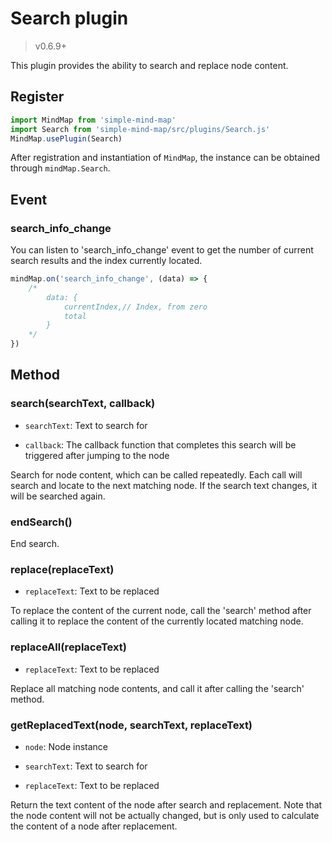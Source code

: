 # Search plugin

> v0.6.9+

This plugin provides the ability to search and replace node content.

## Register

```js
import MindMap from 'simple-mind-map'
import Search from 'simple-mind-map/src/plugins/Search.js'
MindMap.usePlugin(Search)
```

After registration and instantiation of `MindMap`, the instance can be obtained through `mindMap.Search`.

## Event

### search_info_change

You can listen to 'search_info_change' event to get the number of current search results and the index currently located.

```js
mindMap.on('search_info_change', (data) => {
    /*
        data: {
            currentIndex,// Index, from zero
            total
        }
    */
})
```

## Method

### search(searchText, callback)

- `searchText`: Text to search for

- `callback`: The callback function that completes this search will be triggered after jumping to the node

Search for node content, which can be called repeatedly. Each call will search and locate to the next matching node. If the search text changes, it will be searched again.

### endSearch()

End search.

### replace(replaceText)

- `replaceText`: Text to be replaced

To replace the content of the current node, call the 'search' method after calling it to replace the content of the currently located matching node.

### replaceAll(replaceText)

- `replaceText`: Text to be replaced

Replace all matching node contents, and call it after calling the 'search' method.

### getReplacedText(node, searchText, replaceText)

- `node`: Node instance

- `searchText`: Text to search for

- `replaceText`: Text to be replaced

Return the text content of the node after search and replacement. Note that the node content will not be actually changed, but is only used to calculate the content of a node after replacement.